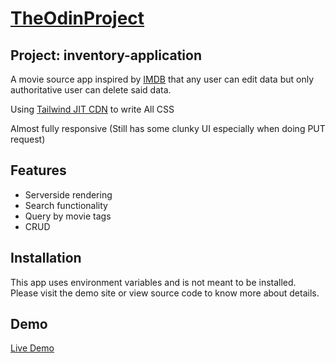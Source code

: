 # [TheOdinProject](https://www.theodinproject.com)

## Project: inventory-application

A movie source app inspired by [IMDB](https://www.imdb.com) that any user can edit data but only authoritative user can delete said data.

Using [Tailwind JIT CDN](https://github.com/beyondcode/tailwindcss-jit-cdn) to write All CSS

Almost fully responsive (Still has some clunky UI especially when doing PUT request)

## Features

- Serverside rendering
- Search functionality
- Query by movie tags
- CRUD

## Installation

This app uses environment variables and is not meant to be installed. Please visit the demo site or view source code to know more about details.

## Demo

[Live Demo](https://incb-11.herokuapp.com/)
